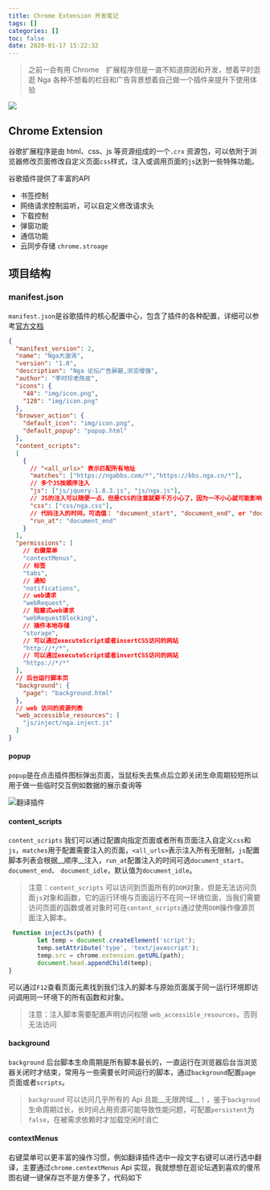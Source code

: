 ```yaml
---
title: Chrome Extension 开发笔记
tags: []
categories: []
toc: false
date: 2020-01-17 15:22:32
---
```


> 之前一会有用 Chrome　扩展程序但是一直不知道原因和开发，想着平时逛逛 Nga 各种不想看的栏目和广告背景想着自己做一个插件来提升下使用体验

![](/images/chrome-extension.png)

## Chrome Extension 
谷歌扩展程序是由 html、css、js 等资源组成的一个`.crx` 资源包，可以依附于浏览器修改页面修改自定义页面`css`样式，注入或调用页面的`js`达到一些特殊功能。

谷歌插件提供了丰富的API
- 书签控制
- 网络请求控制监听，可以自定义修改请求头
- 下载控制
- 弹窗功能
- 通信功能
- 云同步存储 `chrome.stroage`

## 项目结构
### manifest.json
`manifest.json`是谷歌插件的核心配置中心，包含了插件的各种配置，详细可以参考[官方文档](https://developer.chrome.com/extensions/manifest)

``` json
{
  "manifest_version": 2,
  "name": "Nga大漩涡",
  "version": "1.0",
  "description": "Nga 论坛广告屏蔽,浏览增强",
  "author": "李时珍老陈皮",
  "icons": {
    "48": "img/icon.png",
    "128": "img/icon.png"
  },
  "browser_action": {
    "default_icon": "img/icon.png",
    "default_popup": "popup.html"
  },
  "content_scripts":
  [
    {
      // "<all_urls>" 表示匹配所有地址
      "matches": ["https://ngabbs.com/*","https://bbs.nga.cn/*"],
      // 多个JS按顺序注入
      "js": ["js/jquery-1.8.3.js", "js/nga.js"],
      // JS的注入可以随便一点，但是CSS的注意就要千万小心了，因为一不小心就可能影响全局样式
      "css": ["css/nga.css"],
      // 代码注入的时间，可选值： "document_start", "document_end", or "document_idle"，最后一个表示页面空闲时，默认document_idle
      "run_at": "document_end"
    }
  ],
  "permissions": [
    // 右键菜单
    "contextMenus",
    // 标签
    "tabs",
    // 通知
    "notifications",
    // web请求
    "webRequest",
    // 阻塞式web请求
    "webRequestBlocking",
    // 插件本地存储
    "storage",
    // 可以通过executeScript或者insertCSS访问的网站
    "http://*/*",
    // 可以通过executeScript或者insertCSS访问的网站
    "https://*/*"
  ],
  // 后台运行脚本页
  "background": {
    "page": "background.html"
  }, 
  // web 访问的资源列表
  "web_accessible_resources": [
    "js/inject/nga.inject.js"
  ]
}
```


#### popup
`popup`是在点击插件图标弹出页面，当鼠标失去焦点后立即关闭生命周期较短所以用于做一些临时交互例如数据的展示查询等

![翻译插件](/images/translationCrx.png)

#### content_scripts
`content_scripts` 我们可以通过配置向指定页面或者所有页面注入自定义`css`和`js`，`matches`用于配置需要注入的页面，`<all_urls>`表示注入所有无限制，`js`配置脚本列表会根据__顺序__注入，`run_at`配置注入的时间可选`document_start`、 `document_end`、 `document_idle`，默认值为`document_idle`。

> 注意：`content_scripts` 可以访问到页面所有的`DOM`对象，但是无法访问页面`js`对象和函数，它的运行环境与页面运行不在同一环境位面，当我们需要访问页面的函数或者对象时可在`content_scripts`通过使用`DOM`操作像源页面注入脚本。
``` javascript
 function injectJs(path) {
        let temp = document.createElement('script');
        temp.setAttribute('type', 'text/javascript');
        temp.src = chrome.extension.getURL(path);
        document.head.appendChild(temp);
}
```
可以通过`F12`查看页面元素找到我们注入的脚本与原始页面属于同一运行环境即访问调用同一环境下的所有函数和对象。
> 注意：注入脚本需要配置声明访问权限 `web_accessible_resources`，否则无法访问

#### background
`background` 后台脚本生命周期是所有脚本最长的，一直运行在浏览器后台当浏览器关闭时才结束，常用与一些需要长时间运行的脚本，通过`background`配置`page`页面或者`scripts`。

> `background` 可以访问几乎所有的 Api 且能__无限跨域__！，鉴于`backgroud`生命周期过长，长时间占用资源可能导致性能问题，可配置`persistent`为`false`，在被需求依赖时才加载空闲时消亡

#### contextMenus
右键菜单可以更丰富的操作习惯，例如翻译插件选中一段文字右键可以进行选中翻译，主要通过`chrome.centextMenus` Api 实现，我就想想在逛论坛遇到喜欢的傻吊图右键一键保存岂不是方便多了，代码如下
``` javascript

```